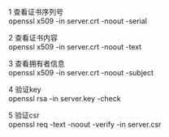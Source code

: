 1 查看证书序列号  
openssl x509 -in server.crt -noout -serial  

2 查看证书内容  
openssl x509 -in server.crt -noout -text  

3 查看拥有者信息  
openssl x509 -in server.crt -noout -subject  

4 验证key  
openssl rsa -in server.key -check  

5 验证csr  
openssl req -text -noout -verify -in server.csr  

